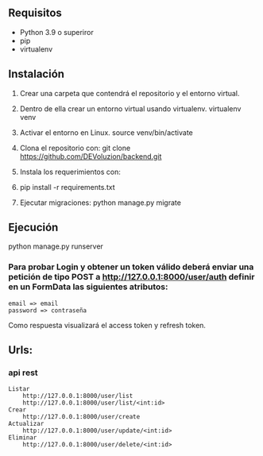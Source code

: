## Requisitos
* Python 3.9 o superiror
* pip
* virtualenv
## Instalación
 1. Crear una carpeta que contendrá el repositorio y el entorno virtual.
 2. Dentro de ella crear un entorno virtual usando virtualenv. virtualenv venv
 3. Activar el entorno en Linux. source venv/bin/activate
 4. Clona el repositorio con:
    git clone https://github.com/DEVoluzion/backend.git
 5. Instala los requerimientos con:

 6. pip install -r requirements.txt
 7. Ejecutar migraciones:
    python manage.py migrate
## Ejecución
python manage.py runserver

### Para probar Login y obtener un token válido deberá enviar una petición de tipo POST a http://127.0.0.1:8000/user/auth definir en un FormData las siguientes atributos:
    email => email
    password => contraseña 
Como respuesta visualizará el access token y refresh token.

## Urls:
### api rest
    Listar
        http://127.0.0.1:8000/user/list
        http://127.0.0.1:8000/user/list/<int:id>
    Crear
        http://127.0.0.1:8000/user/create
    Actualizar
        http://127.0.0.1:8000/user/update/<int:id>
    Eliminar
        http://127.0.0.1:8000/user/delete/<int:id>
